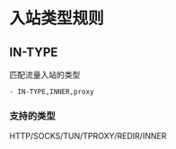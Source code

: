 # 入站类型规则

## IN-TYPE

匹配流量入站的类型

```
- IN-TYPE,INNER,proxy
```

### 支持的类型

HTTP/SOCKS/TUN/TPROXY/REDIR/INNER
